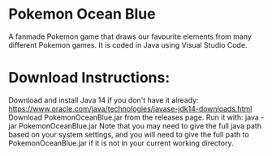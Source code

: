 # Pokemon Ocean Blue
A fanmade Pokemon game that draws our favourite elements from many different Pokemon games. It is coded in Java using Visual Studio Code. 

# Download Instructions:
Download and install Java 14 if you don't have it already: https://www.oracle.com/java/technologies/javase-jdk14-downloads.html
Download PokemonOceanBlue.jar from the releases page.
Run it with: java -jar PokemonOceanBlue.jar
Note that you may need to give the full java path based on your system settings, and you will need to give the full path to PokemonOceanBlue.jar if it is not in your current working directory.

